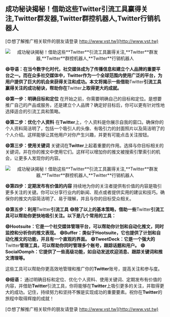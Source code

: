 ## **成功秘诀揭秘！借助这些**Twitter**引流工具赢得关注,**Twitter**群发器,**Twitter**群控机器人,**Twitter**行销机器人**

[😍想了解推广相关软件的朋友请登录 http://www.vst.tw](http://www.vst.tw)

 <center><img src="https://vst.tw/MP4/tuiguang/png/6.png" alt="成功秘诀揭秘！借助这些**Twitter**引流工具赢得关注,**Twitter**群发器,**Twitter**群控机器人,**Twitter**行销机器人"></center>

**😄导语：在当今数字化时代，社交媒体成为了传播信息和建立个人品牌的重要平台之一。而在众多社交媒体中，**Twitter**作为一个全球范围内使用广泛的平台，为用户提供了巨大的机会来获得关注和成功。本文将揭示一些借助**Twitter**引流工具赢得关注的成功秘诀，帮助你在**Twitter**上取得更大的成就。**

**😄第一步：明确目标和定位**
在开始之前，你需要明确自己的目标和定位。是想要推广自己的产品或服务，还是建立个人品牌？确定好目标后，你可以更有针对性地选择适合的引流工具和策略。

**😄第二步：优化个人资料**
在**Twitter**上，个人资料是你展示自我的窗口。确保你的个人资料简洁明了，包括一个吸引人的头像、有吸引力的封面照片以及简洁明了的个人介绍。这样能够让其他用户对你产生兴趣，并更有可能点击关注按钮。

**😄第三步：使用关键词**
关键词在**Twitter**上起着重要的作用。选择与你目标相关的关键词，并在你的推文中使用它们。这样可以增加你的推文被搜索引擎索引的机会，让更多人发现你的内容。

 <center><img src="https://vst.tw/MP4/tuiguang/png/3.png" alt="成功秘诀揭秘！借助这些**Twitter**引流工具赢得关注,**Twitter**群发器,**Twitter**群控机器人,**Twitter**行销机器人"></center>

**😄第四步：定期发布有价值的内容**
持续地为你的关注者提供有价值的内容是吸引更多关注的关键。你可以分享行业内的新闻、观点或者提供实用的建议和技巧。确保你的推文内容简洁明了、易于理解，并且与你的目标受众相关。

**😄第五步：利用**Twitter**引流工具**
**😄除了以上的基本策略，借助一些**Twitter**引流工具可以帮助你更快地吸引关注。以下是几个常用的工具：**

**😄Hootsuite：它是一个社交媒体管理平台，可以帮助你计划和自动化推文，同时监控和分析你的推文表现。**
**😄Buffer：类似于Hootsuite，它也提供了计划和自动化推文的功能，并且有一个直观的界面。**
**😄TweetDeck：它是一个强大的**Twitter**管理工具，可以帮助你同时管理多个账号，跟踪话题和用户。**
**😄SocialOomph：它提供了一些高级功能，如自动发送欢迎消息、跟踪关键词和推文清理等。**

这些工具可以帮助你更高效地管理和推广你的**Twitter**账号，提高关注和参与度。

**😄结语：**
通过明确目标和定位、优化个人资料、使用关键词、定期发布有价值的内容，并借助**Twitter**引流工具，你将能够在**Twitter**上吸引更多的关注，并取得更大的成功。记住，持续努力和坚持不懈是实现成功的重要要素。祝你在**Twitter**的旅程中取得辉煌的成就！

[😍想了解推广相关软件的朋友请登录 http://www.vst.tw](http://www.vst.tw)



